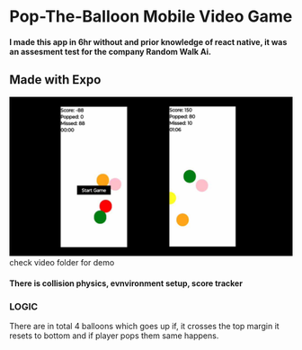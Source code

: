 # Pop-The-Balloon Mobile Video Game

#### I made this app in 6hr without and prior knowledge of react native, it was an assesment test for the company Random Walk Ai.
## Made with Expo
![](/readme.jpg)
check video folder for demo

#### There is collision physics, evnvironment setup, score tracker

### LOGIC
There are in total 4 balloons which goes up if, it crosses the top margin it resets to bottom and if player pops them same happens.
